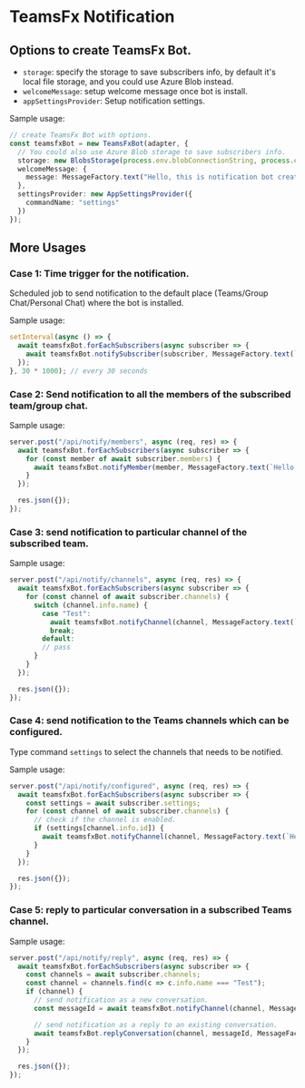 # TeamsFx Notification

## Options to create TeamsFx Bot.

- `storage`: specify the storage to save subscribers info, by default it's local file storage, and you could use Azure Blob instead.
- `welcomeMessage`: setup welcome message once bot is install.
- `appSettingsProvider`: Setup notification settings.

Sample usage:
```ts
// create TeamsFx Bot with options. 
const teamsfxBot = new TeamsFxBot(adapter, {
  // You could also use Azure Blob storage to save subscribers info.
  storage: new BlobsStorage(process.env.blobConnectionString, process.env.blobContainerName),
  welcomeMessage: {
    message: MessageFactory.text("Hello, this is notification bot created by TeamsFx.")
  },
  settingsProvider: new AppSettingsProvider({
    commandName: "settings"
  })
});
```

## More Usages

### Case 1: Time trigger for the notification.
Scheduled job to send notification to the default place (Teams/Group Chat/Personal Chat) where the bot is installed.

Sample usage:
```ts
setInterval(async () => {
  await teamsfxBot.forEachSubscribers(async subscriber => {
    await teamsfxBot.notifySubscriber(subscriber, MessageFactory.text(`Hello world! (this is a scheduled notification.)`));
  });
}, 30 * 1000); // every 30 seconds

```

### Case 2: Send notification to all the members of the subscribed team/group chat.

Sample usage:
```ts
server.post("/api/notify/members", async (req, res) => {
  await teamsfxBot.forEachSubscribers(async subscriber => {
    for (const member of await subscriber.members) {
      await teamsfxBot.notifyMember(member, MessageFactory.text(`Hello ${member.account.name}!`));
    }
  });

  res.json({});
});
```

### Case 3: send notification to particular channel of the subscribed team.

Sample usage:
```ts
server.post("/api/notify/channels", async (req, res) => {
  await teamsfxBot.forEachSubscribers(async subscriber => {
    for (const channel of await subscriber.channels) {
      switch (channel.info.name) {
        case "Test":
          await teamsfxBot.notifyChannel(channel, MessageFactory.text(`Hello world!`));
          break;
        default:
        // pass
      }
    }
  });

  res.json({});
});
```

### Case 4: send notification to the Teams channels which can be configured.
Type command `settings` to select the channels that needs to be notified.

Sample usage:
```ts
server.post("/api/notify/configured", async (req, res) => {
  await teamsfxBot.forEachSubscribers(async subscriber => {
    const settings = await subscriber.settings;
    for (const channel of await subscriber.channels) {
      // check if the channel is enabled.
      if (settings[channel.info.id]) {
        await teamsfxBot.notifyChannel(channel, MessageFactory.text(`Hello world!`));
      }
    }
  });

  res.json({});
});
```

### Case 5: reply to particular conversation in a subscribed Teams channel.

Sample usage:
```ts
server.post("/api/notify/reply", async (req, res) => {
  await teamsfxBot.forEachSubscribers(async subscriber => {
    const channels = await subscriber.channels;
    const channel = channels.find(c => c.info.name === "Test");
    if (channel) {
      // send notification as a new conversation.
      const messageId = await teamsfxBot.notifyChannel(channel, MessageFactory.text(`Ping`));

      // send notification as a reply to an existing conversation.
      await teamsfxBot.replyConversation(channel, messageId, MessageFactory.text(`Pong`));
    }
  });

  res.json({});
});
```